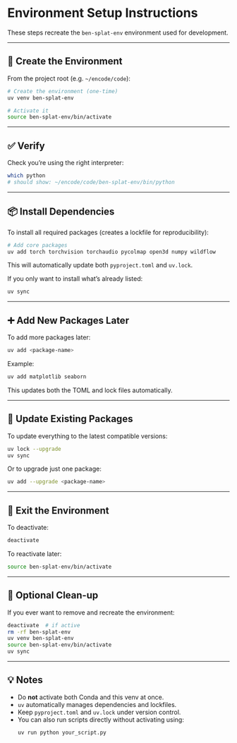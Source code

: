 # Environment Setup Instructions

These steps recreate the `ben-splat-env` environment used for development.

---

## 🧰 Create the Environment

From the project root (e.g. `~/encode/code`):

```bash
# Create the environment (one-time)
uv venv ben-splat-env

# Activate it
source ben-splat-env/bin/activate
```

---

## ✅ Verify

Check you’re using the right interpreter:

```bash
which python
# should show: ~/encode/code/ben-splat-env/bin/python
```

---

## 📦 Install Dependencies

To install all required packages (creates a lockfile for reproducibility):

```bash
# Add core packages
uv add torch torchvision torchaudio pycolmap open3d numpy wildflow
```

This will automatically update both `pyproject.toml` and `uv.lock`.

If you only want to install what’s already listed:

```bash
uv sync
```

---

## ➕ Add New Packages Later

To add more packages later:

```bash
uv add <package-name>
```

Example:

```bash
uv add matplotlib seaborn
```

This updates both the TOML and lock files automatically.

---

## 🔄 Update Existing Packages

To update everything to the latest compatible versions:

```bash
uv lock --upgrade
uv sync
```

Or to upgrade just one package:

```bash
uv add --upgrade <package-name>
```

---

## 🚪 Exit the Environment

To deactivate:

```bash
deactivate
```

To reactivate later:

```bash
source ben-splat-env/bin/activate
```

---

## 🧹 Optional Clean-up

If you ever want to remove and recreate the environment:

```bash
deactivate  # if active
rm -rf ben-splat-env
uv venv ben-splat-env
source ben-splat-env/bin/activate
uv sync
```

---

## 💡 Notes

- Do **not** activate both Conda and this venv at once.
- `uv` automatically manages dependencies and lockfiles.
- Keep `pyproject.toml` and `uv.lock` under version control.
- You can also run scripts directly without activating using:
  ```bash
  uv run python your_script.py
  ```